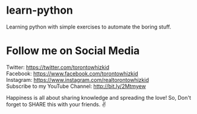 # learn-python
Learning python with simple exercises to automate the boring stuff.

# Follow me on Social Media
Twitter: https://twitter.com/torontowhizkid  
Facebook: https://www.facebook.com/torontowhizkid  
Instagram: https://www.instagram.com/realtorontowhizkid  
Subscribe to my YouTube Channel: http://bit.ly/2Mtmyew  

Happiness is all about sharing knowledge and spreading the love! So, Don't forget to SHARE this with your friends. ✌
